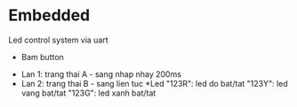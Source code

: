 # Embedded
Led control system via uart
* Bam button
- Lan 1: trang thai A - sang nhap nhay 200ms
- Lan 2: trang thai B - sang lien tuc
*Led
"123R": led do bat/tat
"123Y": led vang bat/tat
"123G": led xanh bat/tat
